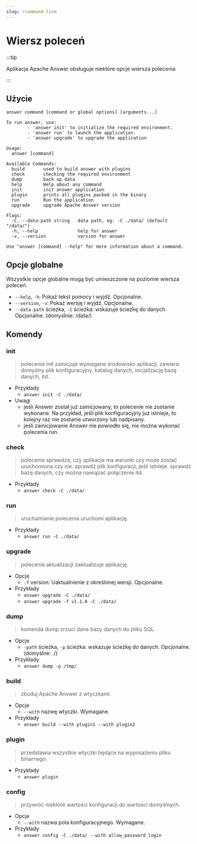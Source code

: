 ```yaml
---
slug: /command-line
---
```


# Wiersz poleceń

:::tip

Aplikacja Apache Answer obsługuje niektóre opcje wiersza polecenia

:::

## Użycie

`answer command [command or global options] [arguments...]`

```shell
To run answer, use:
        - 'answer init' to initialize the required environment.
        - 'answer run' to launch the application.
        - 'answer upgrade' to upgrade the application

Usage:
  answer [command]

Available Commands:
  build       used to build answer with plugins
  check       checking the required environment
  dump        back up data
  help        Help about any command
  init        init answer application
  plugin      prints all plugins packed in the binary
  run         Run the application
  upgrade     upgrade Apache Answer version

Flags:
  -C, --data-path string   data path, eg: -C ./data/ (default "/data/")
  -h, --help               help for answer
  -v, --version            version for answer

Use "answer [command] --help" for more information about a command.
```

## Opcje globalne

Wszystkie opcje globalne mogą być umieszczone na poziomie wiersza poleceń.

- `--help`, `-h`: Pokaż tekst pomocy i wyjdź. Opcjonalne.
- `--version`, `-v`: Pokaż wersję i wyjdź. Opcjonalne.
- `--data-path` ścieżka, `-C` ścieżka: wskazuje ścieżkę do danych. Opcjonalne. (domyślnie: /data/)

## Komendy

### init

> polecenie init zainicjuje wymagane środowisko aplikacji, zawiera: domyślny plik konfiguracyjny, katalog danych, inicjalizację bazę danych, itd.

- Przykłady
  - `answer init -C ./data/`
- Uwagi
  - jeśli Answer został już zainicjowany, to polecenie nie zostanie wykonane. Na przykład, jeśli plik konfiguracyjny już istnieje, to kolejny raz nie zostanie utworzony lub nadpisany.
  - jeśli zainicjowanie Answer nie powiodło się, nie można wykonać polecenia run.

### check

> polecenie sprawdza, czy aplikacje ma warunki czy może zostać uruchomiona czy nie. sprawdź plik konfiguracji, jeśli istnieje. sprawdź bazę danych, czy można nawiązać połączenie itd.

- Przykłady
  - `answer check -C ./data/`

### run

> uruchamianie polecenia uruchomi aplikację.

- Przykłady
  - `answer run -C ./data/`

### upgrade

> polecenie aktualizacji zaktualizuje aplikację.

- Opcje
  - `-f` version: Uaktualnienie z określonej wersji. Opcjonalne.
- Przykłady
  - `answer upgrade -C ./data/`
  - `answer upgrade -f v1.1.0 -C ./data/`

### dump

> komenda dump zrzuci dane bazy danych do pliku SQL.

- Opcje
  - `-path` ścieżka, `-p` ścieżka: wskazuje ścieżkę do danych. Opcjonalne. (domyślne: ./)
- Przykłady
  - `answer dump -p /tmp/`

### build

> zbuduj Apache Answer z wtyczkami.

- Opcje
  - `--with` nazwę wtyczki. Wymagane.
- Przykłady
  - `answer build --with plugin1 --with plugin2`

### plugin

> przedstawia wszystkie wtyczki będące na wyposażeniu pliku binarnego.

- Przykłady
  - `answer plugin`

### config

> przywróć niektóre wartości konfiguracji do wartości domyślnych.

- Opcje
  - `--with` nazwa pola konfiguracyjnego. Wymagane.
- Przykłady
  - `answer config -C ./data/ --with allow_password_login`
